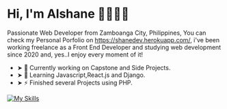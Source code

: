 # Hi, I'm Alshane 👨🏻‍💻👋

Passionate Web Developer from Zamboanga City, Philippines, You can check my Personal Porfolio on https://shanedev.herokuapp.com/, i've been working freelance as a Front End Developer and studying web development since 2020 and, yes..I enjoy every moment of it!

- ➤ 🔭 Currently working on Capstone and Side Projects.
- ➤ 🌱 Learning Javascript,React.js and Django.
- ➤ ⚡ Finished several Projects using PHP.

[![My Skills](https://skillicons.dev/icons?i=html,css,js,django,php,mysql)](https://skillicons.dev)

